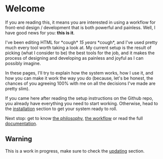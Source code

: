 # Welcome

If you are reading this, it means you are interested in using a workflow for front-end design / development that is both powerful and painless. Well, I have good news for you: **this is it**.

I've been editing HTML for \*cough\* *15 years* \*cough\*, and I've used pretty much every tool worth taking a look at. My current setup is the result of picking (what I consider to be) the best tools for the job, and it makes the process of designing and developing as painless and joyful as I can possibly imagine.

In these pages, I'll try to explain how the system works, how I use it, and how you can make it work the way you do (because, let's be honest, the chances of you agreeing 100% with me on all the decisions I've made are pretty slim).

If you came here after reading the setup instructions on the Github repo, you already have everything you need to start working. Otherwise, head to the [installation](/installation) section to get your system ready to roll.

Next stop: get to know [the philosophy](/philosophy), [the workflow](/workflow) or read the full [documentation](/docs).


## Warning

This is a work in progress, make sure to check the [updating](/updating) section.
